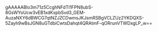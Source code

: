 gAAAAABlo3m71z5CcghNFdTI1FPN8ubS-8GsWYoUcw3vEB1xdKxpbSvd3_GEM-AuzaNXY6dBWCG7qtNZJZCDwmsJKJsmRSBgVCLZUz2YKDQXS-5Zayh9wBsJGN8uGTdbiCwtsDahqt4QRAtmF-qORrunVTWDxgLP_w==